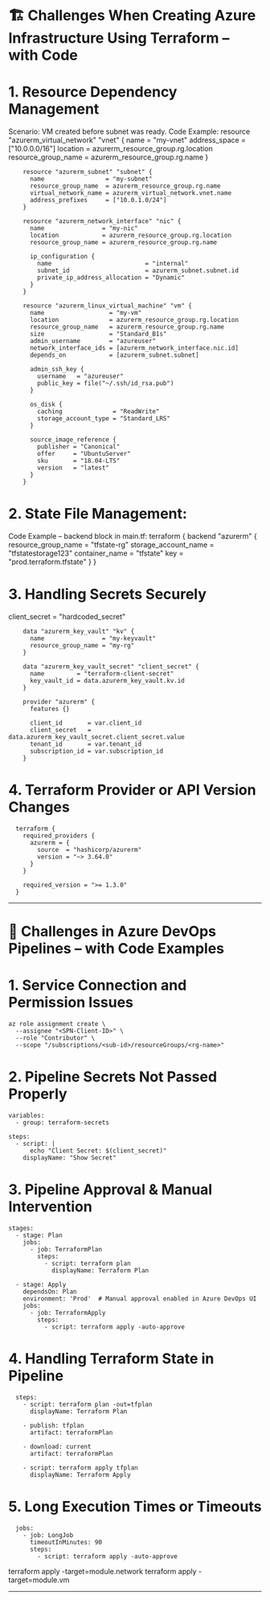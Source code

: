 # 🏗️ Challenges When Creating Azure Infrastructure Using Terraform – with Code
# 1. Resource Dependency Management
Scenario: VM created before subnet was ready.
Code Example:
        resource "azurerm_virtual_network" "vnet" {
          name                = "my-vnet"
          address_space       = ["10.0.0.0/16"]
          location            = azurerm_resource_group.rg.location
          resource_group_name = azurerm_resource_group.rg.name
        }
        
        resource "azurerm_subnet" "subnet" {
          name                 = "my-subnet"
          resource_group_name  = azurerm_resource_group.rg.name
          virtual_network_name = azurerm_virtual_network.vnet.name
          address_prefixes     = ["10.0.1.0/24"]
        }
        
        resource "azurerm_network_interface" "nic" {
          name                = "my-nic"
          location            = azurerm_resource_group.rg.location
          resource_group_name = azurerm_resource_group.rg.name
        
          ip_configuration {
            name                          = "internal"
            subnet_id                     = azurerm_subnet.subnet.id
            private_ip_address_allocation = "Dynamic"
          }
        }
        
        resource "azurerm_linux_virtual_machine" "vm" {
          name                  = "my-vm"
          location              = azurerm_resource_group.rg.location
          resource_group_name   = azurerm_resource_group.rg.name
          size                  = "Standard_B1s"
          admin_username        = "azureuser"
          network_interface_ids = [azurerm_network_interface.nic.id]
          depends_on            = [azurerm_subnet.subnet]
        
          admin_ssh_key {
            username   = "azureuser"
            public_key = file("~/.ssh/id_rsa.pub")
          }
        
          os_disk {
            caching              = "ReadWrite"
            storage_account_type = "Standard_LRS"
          }
        
          source_image_reference {
            publisher = "Canonical"
            offer     = "UbuntuServer"
            sku       = "18.04-LTS"
            version   = "latest"
          }
        }

# 2. State File Management:
Code Example – backend block in main.tf:
        terraform {
          backend "azurerm" {
            resource_group_name  = "tfstate-rg"
            storage_account_name = "tfstatestorage123"
            container_name       = "tfstate"
            key                  = "prod.terraform.tfstate"
          }
        }
  # 3. Handling Secrets Securely
  client_secret = "hardcoded_secret"
        
        data "azurerm_key_vault" "kv" {
          name                = "my-keyvault"
          resource_group_name = "my-rg"
        }
        
        data "azurerm_key_vault_secret" "client_secret" {
          name         = "terraform-client-secret"
          key_vault_id = data.azurerm_key_vault.kv.id
        }
        
        provider "azurerm" {
          features {}
        
          client_id       = var.client_id
          client_secret   = data.azurerm_key_vault_secret.client_secret.value
          tenant_id       = var.tenant_id
          subscription_id = var.subscription_id
        }

# 4. Terraform Provider or API Version Changes
      terraform {
        required_providers {
          azurerm = {
            source  = "hashicorp/azurerm"
            version = "~> 3.64.0"
          }
        }
      
        required_version = ">= 1.3.0"
      }
*****************************************************************************************************************
# 🚀 Challenges in Azure DevOps Pipelines – with Code Examples
# 1. Service Connection and Permission Issues
    az role assignment create \
      --assignee "<SPN-Client-ID>" \
      --role "Contributor" \
      --scope "/subscriptions/<sub-id>/resourceGroups/<rg-name>"
# 2. Pipeline Secrets Not Passed Properly
    variables:
      - group: terraform-secrets
    
    steps:
      - script: |
          echo "Client Secret: $(client_secret)"
        displayName: "Show Secret"
# 3. Pipeline Approval & Manual Intervention
    stages:
      - stage: Plan
        jobs:
          - job: TerraformPlan
            steps:
              - script: terraform plan
                displayName: Terraform Plan
    
      - stage: Apply
        dependsOn: Plan
        environment: 'Prod'  # Manual approval enabled in Azure DevOps UI
        jobs:
          - job: TerraformApply
            steps:
              - script: terraform apply -auto-approve

# 4. Handling Terraform State in Pipeline
      steps:
        - script: terraform plan -out=tfplan
          displayName: Terraform Plan
      
        - publish: tfplan
          artifact: terraformPlan
  
        - download: current
          artifact: terraformPlan
        
        - script: terraform apply tfplan
          displayName: Terraform Apply
# 5. Long Execution Times or Timeouts
      jobs:
        - job: LongJob
          timeoutInMinutes: 90
          steps:
            - script: terraform apply -auto-approve
            
  terraform apply -target=module.network
  terraform apply -target=module.vm
*********************************************************************************



